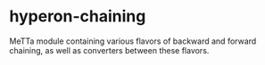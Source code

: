 # hyperon-chaining
MeTTa module containing various flavors of backward and forward chaining, as well as converters between these flavors.
